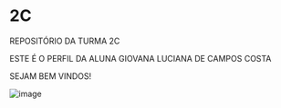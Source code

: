 # 2C
REPOSITÓRIO DA TURMA 2C

ESTE É O PERFIL DA ALUNA GIOVANA LUCIANA DE CAMPOS COSTA

SEJAM BEM VINDOS!

![image](https://github.com/GiovanaLuciana2C/2C/assets/169793967/18bec09a-b0fb-4cf4-97c8-dcbfeaae8a76)
